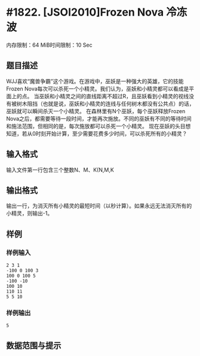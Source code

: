 # #1822. [JSOI2010]Frozen Nova 冷冻波

内存限制：64 MiB时间限制：10 Sec

## 题目描述

WJJ喜欢“魔兽争霸”这个游戏。在游戏中，巫妖是一种强大的英雄，它的技能Frozen Nova每次可以杀死一个小精灵。我们认为，巫妖和小精灵都可以看成是平面上的点。
当巫妖和小精灵之间的直线距离不超过R，且巫妖看到小精灵的视线没有被树木阻挡（也就是说，巫妖和小精灵的连线与任何树木都没有公共点）的话，巫妖就可以瞬间杀灭一个小精灵。
在森林里有N个巫妖，每个巫妖释放Frozen Nova之后，都需要等待一段时间，才能再次施放。不同的巫妖有不同的等待时间和施法范围，但相同的是，每次施放都可以杀死一个小精灵。
现在巫妖的头目想知道，若从0时刻开始计算，至少需要花费多少时间，可以杀死所有的小精灵？ 


## 输入格式

输入文件第一行包含三个整数N、M、K(N,M,K

## 输出格式

输出一行，为消灭所有小精灵的最短时间（以秒计算）。如果永远无法消灭所有的小精灵，则输出-1。
 

## 样例

### 样例输入

    
    2 3 1
    -100 0 100 3
    100 0 100 5
    -100 -10
    100 10
    110 11
    5 5 10	
    
    

### 样例输出

    
    5
    

## 数据范围与提示
